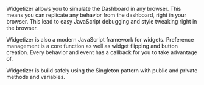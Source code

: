 Widgetizer allows you to simulate the Dashboard in any browser. This means you can replicate any behavior from the dashboard, right in your browser. This lead to easy JavaScript debugging and style tweaking right in the browser.

Widgetizer is also a modern JavaScript framework for widgets.  Preference management is a core function as well as widget flipping and button creation. Every behavior and event has a callback for you to take advantage of.

Widgetizer is build safely using the Singleton pattern with public and private methods and variables.